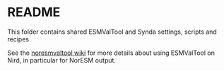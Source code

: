 # README

This folder contains shared ESMValTool and Synda settings, scripts and recipes

See the [noresmvaltool wiki](https://github.com/NorESMhub/noresmvaltool/wiki) for more details about using ESMValTool on Nird, in particular for NorESM output.
